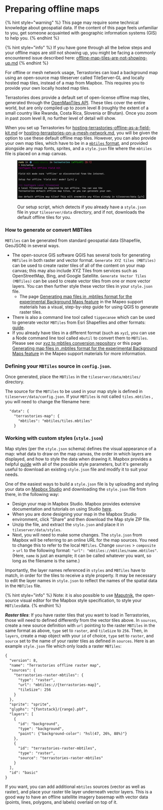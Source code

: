 # Preparing offline maps

{% hint style="warning" %}
This page may require some technical knowledge about geospatial data. If the content of this page feels unfamiliar to you, get someone acquainted with geographic information systems (GIS) to help you.
{% endhint %}

{% hint style="info" %}
If you have gone through all the below steps and your offline maps are _still_ not showing up, you might be facing a commonly encountered issue described here: [offline-map-tiles-are-not-showing-up.md](../miscellaneous/troubleshooting/offline-map-tiles-are-not-showing-up.md "mention")
{% endhint %}

For offline or mesh network usage, Terrastories can load a background map using an open-source map tileserver called TileServer-GL and locally hosted map tiles, instead of a map from Mapbox. This requires you to provide your own locally hosted map tiles.

Terrastories does provide a default set of open-license offline map tiles, generated through the [OpenMapTiles API](https://openmaptiles.org/). These tiles cover the entire world, but are only compiled up to zoom level 8 (roughly the extent of a small country like Rwanda, Costa Rica, Slovenia or Bhutan). Once you zoom in past zoom level 8, no further level of detail will show.

When you set up Terrastories for [hosting-terrastories-offline-as-a-field-kit.md](../setting-up-a-terrastories-server/hosting-environments/hosting-terrastories-offline-as-a-field-kit.md "mention") or [hosting-terrastories-on-a-mesh-network.md](../setting-up-a-terrastories-server/hosting-environments/hosting-terrastories-on-a-mesh-network.md "mention"), you will be given the option to use these default offline map tiles. However, you can also provide your own map tiles, which have to be in a [`mbtiles` format](https://docs.mapbox.com/help/glossary/mbtiles/), and provided alongside any map fonts, sprites, and a `style.json` file where the `mbtiles` file is placed on a map canvas.

<figure><img src="../.gitbook/assets/image (3).png" alt=""><figcaption><p>Our setup script, which detects if you already have a <code>style.json</code> file in your <code>tileserver/data</code> directory, and if not, downloads the default offline tiles for you.</p></figcaption></figure>

### **How to generate or convert MBTiles**

`MBTiles` can be generated from standard geospatial data (Shapefile, GeoJSON) in several ways.

* The open-source GIS software QGIS has several tools for generating `MBTiles` in both raster and vector format. `Generate XYZ tiles (MBTiles)` can be used to create raster tiles of all of the content on your map canvas; this may also include XYZ Tiles from services such as OpenStreetMap, Bing, and Google Satellite. `Generate Vector Tiles (MBTiles)` can be used to create vector tiles from one or more vector layers. You can then further style these vector tiles in your `style.json` file.
  * The page [Generating map files in .mbtiles format for the experimental Background Maps feature](https://docs.mapeo.app/complete-reference-guide/customization-options/custom-base-maps/creating-custom-maps/creating-mbtiles) in the Mapeo support materials has a visual, step-by-step guide for using QGIS to generate raster tiles.
* There is also a command line tool called `tippecanoe` which can be used to generate vector `MBTiles` from Esri Shapefiles and other formats: [guide](https://docs.mapbox.com/help/troubleshooting/large-data-tippecanoe/).
* If you already have tiles in a different format (such as `xyz`), you can use a Node command line tool called `mbutil` to convert them to `MBTiles`. Please see our [xyz to mbtiles conversion repository](https://github.com/digidem/xyz-mbtiles-conversion) or this page [Generating map files in .mbtiles format for the experimental Background Maps feature](https://docs.mapeo.app/complete-reference-guide/customization-options/custom-base-maps/creating-custom-maps/creating-mbtiles) in the Mapeo support materials for more information.

### **Defining your** `MBTiles` **source in** `config.json`**.**

Once generated, place the `MBTiles` in the `tileserver/data/mbtiles/` directory.&#x20;

The source for the `MBTiles` to be used in your map style is defined in `tileserver/data/config.json`. If your `MBTiles` is not called `tiles.mbtiles` , you will need to change the filename here:

```
  "data": {
    "terrastories-map": {
      "mbtiles": "mbtiles/tiles.mbtiles"
    }
```

### **Working with custom styles (**`style.json`**)**

Map styles (per the `style.json` schema) defines the visual appearance of a map: what data to draw on the map canvas, the order in which layers are displayed, and how to style the data when drawing it. Mapbox provides a helpful [guide](https://docs.mapbox.com/mapbox-gl-js/style-spec/) with all of the possible style parameters, but it's generally useful to download an existing `style.json` file and modify it to suit your needs.&#x20;

One of the easiest ways to build a `style.json` file is by uploading and styling your data on [Mapbox Studio](http://mapbox.com/studio) and downloading the `style.json` file from there, in the following way:

* Design your map in Mapbox Studio. Mapbox provides extensive documentation and tutorials on using Studio [here](https://docs.mapbox.com/studio-manual/guides/).
* When you are done designing your map in the Mapbox Studio environment, click "Share" and then download the Map style ZIP file.
* Unzip the file, and extract the `style.json` and place it in `tileserver/data/styles`.
* Next, you will need to make some changes. The `style.json` from Mapbox will be referring to an online URL for the map sources. You need to change this to refer to the local `MBTiles`. Change `sources` > `composite` > `url` to the following format: `"url": "mbtiles://mbtiles/name.mbtiles"`. (Here, `name` is just an example; it can be called whatever you want, so long as the filename is the same.)

Importantly, the layer names referenced in `styles` and `MBTiles` have to match, in order for the tiles to receive a style property. It may be necessary to edit the layer names in `style.json` to reflect the names of the spatial data in the `MBTiles` file.

{% hint style="info" %}
Note: it is also possible to use [Maputnik](https://maputnik.github.io/), the open-source visual editor for the Mapbox style specification, to style your `MBTiles`data.
{% endhint %}

_**Raster tiles**_: If you have raster tiles that you want to load in Terrastories, those will need to defined differently from the vector tiles above. In `sources`, create a new source definition with `url` pointing to the raster `MBTiles` in the same format as above, `type` set to `raster`, and `tileSize` to `256`. Then, in `layers`, create a map object with your `id` of choice, `type` set to `raster`, and `source` set to the name of your raster tiles as defined in `sources`. Here is an example `style.json` file which only loads a raster `MBTiles`:

```
{
  "version": 8,
  "name": "Terrastories offline raster map",
  "sources": {
    "terrastories-raster-mbtiles": {
      "type": "raster",
      "url": "mbtiles://{terrastories-map}",
      "tileSize": 256
    }
  },
  "sprite": "sprite",
  "glyphs": "{fontstack}/{range}.pbf",
  "layers": [
    {
      "id": "background",
      "type": "background",
      "paint": {"background-color": "hsl(47, 26%, 88%)"}
    },
    {
      "id": "terrastories-raster-mbtiles",
      "type": "raster",
      "source": "terrastories-raster-mbtiles"
    }
  ],
  "id": "basic"
}

```

If you want, you can add additional `mbtiles` sources (vector as well as raster), and place your raster tile layer underneath vector layers. This is a good way to have an offline satellite imagery basemap with vector data (points, lines, polygons, and labels) overlaid on top of it.


